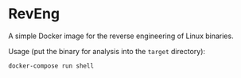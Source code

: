 # RevEng

A simple Docker image for the reverse engineering of Linux binaries.

Usage (put the binary for analysis into the `target` directory):
```
docker-compose run shell
```